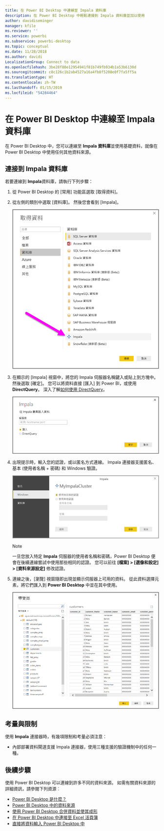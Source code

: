 ```yaml
---
title: 在 Power BI Desktop 中連線至 Impala 資料庫
description: 在 Power BI Desktop 中輕鬆連接到 Impala 資料庫並加以使用
author: davidiseminger
manager: kfile
ms.reviewer: ''
ms.service: powerbi
ms.subservice: powerbi-desktop
ms.topic: conceptual
ms.date: 11/28/2018
ms.author: davidi
LocalizationGroup: Connect to data
ms.openlocfilehash: 3be28f80e12954941f81b749fb934b1a53b6130d
ms.sourcegitcommit: c8c126c1b2ab4527a16a4fb8f5208e0f7fa5ff5a
ms.translationtype: HT
ms.contentlocale: zh-TW
ms.lasthandoff: 01/15/2019
ms.locfileid: "54284464"
---
```

# <a name="connect-to-an-impala-database-in-power-bi-desktop"></a>在 Power BI Desktop 中連線至 Impala 資料庫
在 Power BI Desktop 中，您可以連線至 **Impala 資料庫**並使用基礎資料，就像在 Power BI Desktop 中使用任何其他資料來源。

## <a name="connect-to-an-impala-database"></a>連接到 Impala 資料庫
若要連線到 **Impala**資料庫，請執行下列步驟： 

1. 從 Power BI Desktop 的 [常用] 功能區選取 [取得資料]。 

2. 從左側的類別中選取 [資料庫]。 然後您會看到 [Impala]。

    ![取得資料](media/desktop-connect-impala/connect_impala_2.png)

3. 在顯示的 [Impala] 視窗中，將您的 Impala 伺服器名稱鍵入或貼上到方塊中。 然後選取 [確定]。 您可以將資料直接 [匯入] 到 Power BI，或使用 **DirectQuery**。 深入了解[如何使用 DirectQuery](desktop-use-directquery.md)。

    ![Impala 視窗](media/desktop-connect-impala/connect_impala_3a.png)

4. 出現提示時，輸入您的認證，或以匿名方式連線。 Impala 連接器支援匿名、基本 (使用者名稱 + 密碼) 和 Windows 驗證。

    ![Impala 連接器](media/desktop-connect-impala/connect_impala_4.png)

    > [!NOTE]
    > 一旦您放入特定 **Impala** 伺服器的使用者名稱和密碼，Power BI Desktop 便會在後續連線嘗試中使用那些相同的認證。 您可以前往 **[檔案] > [選像和設定] > [資料來源設定]** 修改認證。


5. 連線之後，[瀏覽] 視窗隨即出現並顯示伺服器上可用的資料。 從此資料選擇元素，將它們匯入到 **Power BI Desktop** 中並在其中使用。

    ![[導覽器] 視窗](media/desktop-connect-impala/connect_impala_5.png)

## <a name="considerations-and-limitations"></a>考量與限制
使用 **Impala** 連接器時，有幾項限制和考量必須注意：

* 內部部署資料閘道支援 Impala 連接器，使用三種支援的驗證機制中的任何一種。

## <a name="next-steps"></a>後續步驟
使用 Power BI Desktop 可以連線到許多不同的資料來源。 如需有關資料來源的詳細資訊，請參閱下列資源︰

* [Power BI Desktop 是什麼？](desktop-what-is-desktop.md)
* [Power BI Desktop 中的資料來源](desktop-data-sources.md)
* [使用 Power BI Desktop 合併資料並使其成形](desktop-shape-and-combine-data.md)
* [在 Power BI Desktop 中連接至 Excel 活頁簿](desktop-connect-excel.md)   
* [直接將資料輸入 Power BI Desktop 中](desktop-enter-data-directly-into-desktop.md)   

